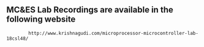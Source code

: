## MC&ES Lab Recordings are available in the following website

			http://www.krishnagudi.com/microprocessor-microcontroller-lab-18csl48/
